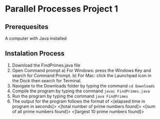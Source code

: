 # Parallel Processes Project 1
## Prerequesites
A computer with Java installed

## Instalation Process
1. Download the FindPrimes.java file
2. Open Command prompt
   a) For Windows: press the Windows Key and search for Command Prompt.
   b) For Mac: click the Launchpad icon in the Dock then search for Terminal.
3. Navigate to the Downloads folder by typing the command `cd Downloads`
4. Compile the program by typing the command `javac FindPrimes.java`
5. Run the program by typing the command `java FindPrimes`
6. The output for the program follows the format of
<[elapsed time in program in seconds]> <[total number of prime numbers found]> <[sum of all prime numbers found]>
<[largest 10 prime numbers found]>
